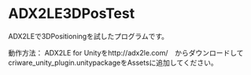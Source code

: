 ADX2LE3DPosTest
===============
ADX2LEで3DPositioningを試したプログラムです。

動作方法：
ADX2LE for Unityをhttp://adx2le.com/　からダウンロードして
criware_unity_plugin.unitypackageをAssetsに追加してください。
